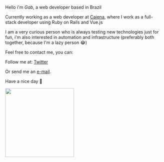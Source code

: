 
Hello i'm _Gab_, a web developer based in Brazil


Currently working as a web developer at [Caiena](https://caiena.net/), where I work as a full-stack developer using Ruby on Rails and Vue.js


I am a very curious person who is always testing new technologies just for fun, i'm also interested in automation and infrastructure (preferably both together, because I'm a lazy person :joy:)


Feel free to contact me, you can:


Follow me at: [Twitter](https://twitter.com/souzagab)

Or send me an [e-mail](mailto:me@souzagab.com).


Have a nice day :wave:

<img height="220em" src="https://github-readme-stats.vercel.app/api/top-langs/?username=souzagab&show_icons=true&theme=nord&include_all_commits=true&count_private=true&hide=css&layout=compact"/>
